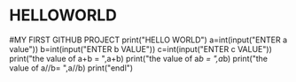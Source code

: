 # HELLOWORLD
#MY FIRST GITHUB PROJECT
print("HELLO WORLD")
a=int(input("ENTER a value"))
b=int(input("ENTER b VALUE"))
c=int(input("ENTER c VALUE"))
print("the value of a+b = ",a+b)
print("the value of a*b = ",a*b)
print("the value of a//b= ",a//b)
print("endl")
